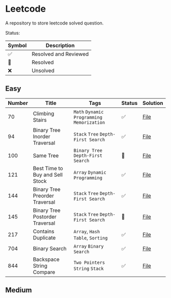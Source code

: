 # Leetcode

A repository to store leetcode solved question.

Status: 

| Symbol            | Description |
|-------------------| ----------- |
| :white_check_mark: | Resolved and Reviewed |
| :construction:    | Resolved |
| :x:               | Unsolved | 

## Easy

| Number | Title | Tags                            | Status            | Solution |
|--------| ----- |---------------------------------|-------------------|---------------------| 
| 70 | Climbing Stairs | `Math` `Dynamic Programming` `Memorization` | :white_check_mark: | [File](https://github.com/johnazedo/interview-questions/blob/main/leetcode/easy/climbing_stairs.go)
| 94     | Binary Tree Inorder Traversal   | `Stack` `Tree` `Depth-First Search` | :white_check_mark: | [File](https://github.com/johnazedo/interview-questions/blob/main/leetcode/easy/binary_tree_inorder_traversal.go) |
| 100 | Same Tree | `Binary Tree` `Depth-First Search` | :construction:    | [File](https://github.com/johnazedo/interview-questions/blob/main/leetcode/easy/same_tree.go) |
| 121    | Best Time to Buy and Sell Stock | `Array` `Dynamic Programming`   | :white_check_mark: | [File](https://github.com/johnazedo/interview-questions/blob/main/leetcode/easy/best_time_to_buy_and_sell_stock.go) |
| 144 | Binary Tree Preorder Traversal | `Stack` `Tree` `Depth-First Search` | :white_check_mark: | [File](https://github.com/johnazedo/interview-questions/blob/main/leetcode/easy/binary_tree_preorder_traversal.go) |
| 145 | Binary Tree Postorder Traversal | `Stack` `Tree` `Depth-First Search` | :construction:    | [File](https://github.com/johnazedo/interview-questions/blob/main/leetcode/easy/binary_tree_postorder_traversal.go) |
| 217 | Contains Duplicate | `Array`, `Hash Table`, `Sorting`|:white_check_mark: | [File](https://github.com/johnazedo/interview-questions/blob/main/leetcode/easy/contains_duplicate.go) |
| 704    | Binary Search | `Array` `Binary Search`         | :white_check_mark: | [File](https://github.com/johnazedo/interview-questions/blob/main/leetcode/easy/binary_search.go) |
| 844    | Backspace String Compare | `Two Pointers` `String` `Stack` | :white_check_mark: |  [File](https://github.com/johnazedo/interview-questions/blob/main/leetcode/easy/backspace_string_compare.go) |

## Medium